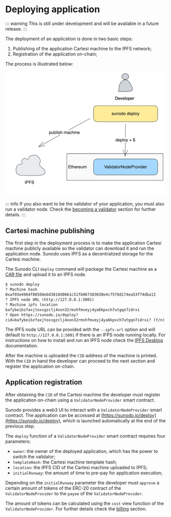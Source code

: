 # Deploying application

::: warning
This is still under development and will be available in a future release.
:::

The deployment of an application is done in two basic steps:

1. Publishing of the application Cartesi machine to the IPFS network;
2. Registration of the application on-chain;

The process is illustrated below:

![Deploy](./deploy.png)

::: info
If you also want to be the validator of your application, you must also run a validator node. Check the [becoming a validator](./validator.md) section for further details.
:::

## Cartesi machine publishing

The first step in the deployment process is to make the application Cartesi machine publicly available so the validator can download it and run the application node. Sunodo uses IPFS as a decentralized storage for the Cartesi machine.

The Sunodo CLI `deploy` command will package the Cartesi machine as a [CAR file](https://docs.ipfs.tech/concepts/how-ipfs-works/#how-ipfs-represents-and-addresses-data) and upload it to an IPFS node.

```shell
$ sunodo deploy
? Machine hash 0xaf03e4964f88560ebd3818d0661c51fb067383030e4c75f8d174ea53f74dba13
? IPFS node URL (http://127.0.0.1:5001)
? Machine ipfs location bafybeibzfaxjtoxsgzclj4xon32rmshfmveyj4ya6kpxch7utgqn7idrxi
? Open https://sunodo.io/deploy?cid=bafybeibzfaxjtoxsgzclj4xon32rmshfmveyj4ya6kpxch7utgqn7idrxi? (Y/n)
```

The IPFS node URL can be provided with the `--ipfs-url` option and will default to `http://127.0.0.1:5001` if there is an IFPS node running locally. For instructions on how to install and run an IPFS node check the [IPFS Desktop](https://docs.ipfs.tech/install/ipfs-desktop/) documentation.

After the machine is uploaded the `CID` address of the machine is printed. With the `CID` in hand the developer can proceed to the next section and register the application on-chain.

## Application registration

After obtaining the `CID` of the Cartesi machine the developer must register the application on-chain using a `ValidatorNodeProvider` smart contract.

Sunodo provides a web3 UI to interact with a `ValidatorNodeProvider` smart contract. The application can be accessed at [https://sunodo.io/deploy](https://sunodo.io/deploy), which is launched automatically at the end of the previous step.

The `deploy` function of a `ValidatorNodeProvider` smart contract requires four parameters:

-   `owner`: the owner of the deployed application, which has the power to switch the validator;
-   `templateHash`: the Cartesi machine template hash;
-   `location`: the IPFS CID of the Cartesi machine uploaded to IPFS;
-   `initialRunway`: the amount of time to pre-pay for application execution;

Depending on the `initialRunway` parameter the developer must `approve` a certain amount of tokens of the ERC-20 contract of the `ValidatorNodeProvider` to the `payee` of the `ValidatorNodeProvider`.

The amount of tokens can be calculated using the `cost` view function of the `ValidatorNodeProvider`. For further details check the [billing](./billing.md) section.
